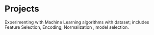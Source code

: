 # Projects
Experimenting with Machine Learning algorithms with dataset; includes Feature Selection, Encoding, Normalization , model selection.  
